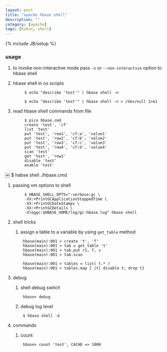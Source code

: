 ```yaml
---
layout: post
title: "apache hbase shell"
description: ""
category: [apache]
tags: [habse, shell]
---
```

{% include JB/setup %}


### usage

1. to invoke non-interactive mode pass `-n` or `--non-interactive` option to hbase shell

1. hbase shell in os scripts

            $ echo "describe 'test'" | hbase shell -n

            $ echo "describe 'test'" | hbase shell -n > /dev/null 2>&1

1. read hbase shell commands from file

            $ pico hbase.cmd
            create 'test', 'cf'
            list 'test'
            put 'test', 'row1', 'cf:a', 'value1'
            put 'test', 'row2', 'cf:b', 'value2'
            put 'test', 'row3', 'cf:c', 'value3'
            put 'test', 'row4', 'cf:d', 'value4'
            scan 'test'
            get 'test', 'row1'
            disable 'test'
            enable 'test'
￼
            $ habse shell ./hbase.cmd

1. passing vm options to shell

            $ HBASE_SHELL_OPTS="-verbose:gc \
            -XX:+PrintGCApplicationStoppedTime \
            -XX:+PrintGCDateStamps \
            -XX:+PrintGCDetails \
            -Xloggc:$HBASE_HOME/log/gc-hbase.log" hbase shell

1. shell tricks

    1. assign a table to a variable by using `get_table` method

            hbase(main):001 > create 't', 'f'
            hbase(main):001 > tab = get_table 't'
            hbase(main):001 > tab.put r1, f, v
            hbase(main):001 > tab.scan

            hbase(main):001 > tables = list( t.* )
            hbase(main):001 > tables.map { |t| disable t; drop t}

1. debug

    1. shell debug switch

            hbase> debug

    1. debug log level

            $ hbase shell -d

1. commands

    1. count

            hbase> count 'test', CACHE => 1000